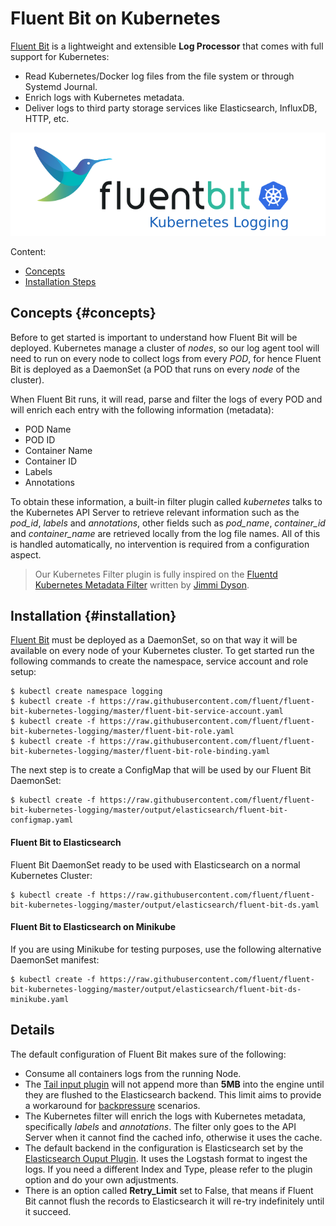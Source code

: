 # Fluent Bit on Kubernetes

[Fluent Bit](http://fluentbit.io) is a lightweight and extensible __Log Processor__ that comes with full support for Kubernetes:

- Read Kubernetes/Docker log files from the file system or through Systemd Journal.
- Enrich logs with Kubernetes metadata.
- Deliver logs to third party storage services like Elasticsearch, InfluxDB, HTTP, etc.

![](/imgs/fluentbit_kube_logging.png)

Content:

- [Concepts](#concepts)
- [Installation Steps](#installation)

## Concepts {#concepts}

Before to get started is important to understand how Fluent Bit will be deployed. Kubernetes manage a cluster of _nodes_, so our log agent tool will need to run on every node to collect logs from every _POD_, for hence Fluent Bit is deployed as a DaemonSet (a POD that runs on every _node_ of the cluster).

When Fluent Bit runs, it will read, parse and filter the logs of every POD and will enrich each entry with the following information (metadata):

- POD Name
- POD ID
- Container Name
- Container ID
- Labels
- Annotations

To obtain these information, a built-in filter plugin called _kubernetes_ talks to the Kubernetes API Server to retrieve relevant information such as the _pod\_id_, _labels_ and _annotations_, other fields such as _pod\_name_, _container\_id_ and _container\_name_ are retrieved locally from the log file names. All of this is handled automatically, no intervention is required from a configuration aspect.

> Our Kubernetes Filter plugin is fully inspired on the [Fluentd Kubernetes Metadata Filter](https://github.com/fabric8io/fluent-plugin-kubernetes_metadata_filter) written by [Jimmi Dyson](https://github.com/jimmidyson).

## Installation {#installation}

[Fluent Bit](http://fluentbit.io) must be deployed as a DaemonSet, so on that way it will be available on every node of your Kubernetes cluster. To get started run the following commands to create the namespace, service account and role setup:

```
$ kubectl create namespace logging
$ kubectl create -f https://raw.githubusercontent.com/fluent/fluent-bit-kubernetes-logging/master/fluent-bit-service-account.yaml
$ kubectl create -f https://raw.githubusercontent.com/fluent/fluent-bit-kubernetes-logging/master/fluent-bit-role.yaml
$ kubectl create -f https://raw.githubusercontent.com/fluent/fluent-bit-kubernetes-logging/master/fluent-bit-role-binding.yaml
```

The next step is to create a ConfigMap that will be used by our Fluent Bit DaemonSet:

```
$ kubectl create -f https://raw.githubusercontent.com/fluent/fluent-bit-kubernetes-logging/master/output/elasticsearch/fluent-bit-configmap.yaml
```

#### Fluent Bit to Elasticsearch

Fluent Bit DaemonSet ready to be used with Elasticsearch on a normal Kubernetes Cluster:

```
$ kubectl create -f https://raw.githubusercontent.com/fluent/fluent-bit-kubernetes-logging/master/output/elasticsearch/fluent-bit-ds.yaml
```

#### Fluent Bit to Elasticsearch on Minikube

If you are using Minikube for testing purposes, use the following alternative DaemonSet manifest:

```
$ kubectl create -f https://raw.githubusercontent.com/fluent/fluent-bit-kubernetes-logging/master/output/elasticsearch/fluent-bit-ds-minikube.yaml
```

## Details

The default configuration of Fluent Bit makes sure of the following:

- Consume all containers logs from the running Node.
- The [Tail input plugin](http://fluentbit.io/documentation/0.14/input/tail.html) will not append more than __5MB__  into the engine until they are flushed to the Elasticsearch backend. This limit aims to provide a workaround for [backpressure](http://fluentbit.io/documentation/0.14/configuration/backpressure.html) scenarios.
- The Kubernetes filter will enrich the logs with Kubernetes metadata, specifically _labels_ and _annotations_. The filter only goes to the API Server when it cannot find the cached info, otherwise it uses the cache.
- The default backend in the configuration is Elasticsearch set by the [Elasticsearch Ouput Plugin](http://fluentbit.io/documentation/0.14/output/elasticsearch.html). It uses the Logstash format to ingest the logs. If you need a different Index and Type, please refer to the plugin option and do your own adjustments.
- There is an option called __Retry_Limit__ set to False, that means if Fluent Bit cannot flush the records to Elasticsearch it will re-try indefinitely until it succeed.
